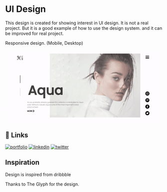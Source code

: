 # UI Design 

This design is created for showing interest in UI design. It is not a real project.
But it is a good example of how to use the design system.
and it can be improved for real project.

Responsive design. (Mobile, Desktop)

<img src="./assets/gif.gif"/>

## 🔗 Links
[![portfolio](https://img.shields.io/badge/my_portfolio-000?style=for-the-badge&logo=ko-fi&logoColor=white)](https://github.com/yashkolte)
[![linkedin](https://img.shields.io/badge/linkedin-0A66C2?style=for-the-badge&logo=linkedin&logoColor=white)](https://www.linkedin.com/in/yashkolte)
[![twitter](https://img.shields.io/badge/twitter-1DA1F2?style=for-the-badge&logo=twitter&logoColor=white)](https://twitter.com/yashkolte20)


## Inspiration 

Design is inspired from dribbble

Thanks to The Glyph for the design.
